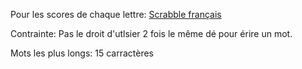 Pour les scores de chaque lettre: [Scrabble français](https://fr.wikipedia.org/wiki/Lettres_du_Scrabble#Fran%C3%A7ais)


Contrainte: Pas le droit d'utlsier 2 fois le même dé pour érire un mot.

Mots les plus longs: 15 carractères